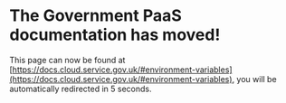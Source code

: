 # The Government PaaS documentation has moved!
This page can now be found at [https://docs.cloud.service.gov.uk/#environment-variables](https://docs.cloud.service.gov.uk/#environment-variables), you will be automatically redirected in 5 seconds.